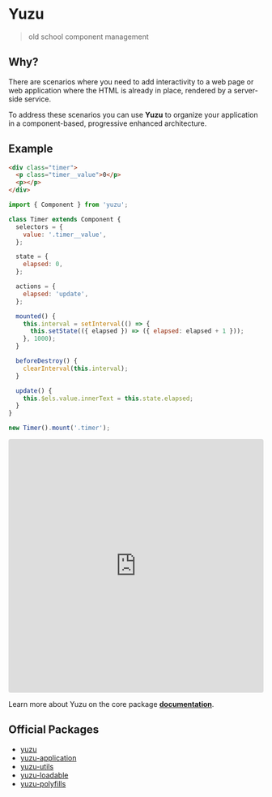 # Yuzu

> old school component management

## Why?

There are scenarios where you need to add interactivity to a web page or web application where the HTML is already in place, rendered by a server-side service.

To address these scenarios you can use **Yuzu** to organize your application in a component-based, progressive enhanced architecture.

## Example

```html
<div class="timer">
  <p class="timer__value">0</p>
  <p></p>
</div>
```

```js
import { Component } from 'yuzu';

class Timer extends Component {
  selectors = {
    value: '.timer__value',
  };

  state = {
    elapsed: 0,
  };

  actions = {
    elapsed: 'update',
  };

  mounted() {
    this.interval = setInterval(() => {
      this.setState(({ elapsed }) => ({ elapsed: elapsed + 1 }));
    }, 1000);
  }

  beforeDestroy() {
    clearInterval(this.interval);
  }

  update() {
    this.$els.value.innerText = this.state.elapsed;
  }
}

new Timer().mount('.timer');
```

<iframe src="https://codesandbox.io/embed/yuzu-demo-m1v2m?autoresize=1&fontsize=14&initialpath=%2Fexamples%2Ftimer%2Findex.html&view=preview" title="Yuzu Demo" allow="geolocation; microphone; camera; midi; vr; accelerometer; gyroscope; payment; ambient-light-sensor; encrypted-media; usb" style="width:100%; height:500px; border:0; border-radius: 4px; overflow:hidden;" sandbox="allow-modals allow-forms allow-popups allow-scripts allow-same-origin"></iframe>

Learn more about Yuzu on the core package [**documentation**](packages/yuzu/).

## Official Packages

- [yuzu](packages/yuzu/)
- [yuzu-application](packages/yuzu-application/)
- [yuzu-utils](packages/yuzu-utils/)
- [yuzu-loadable](packages/yuzu-loadable/)
- [yuzu-polyfills](packages/yuzu-polyfills/)
